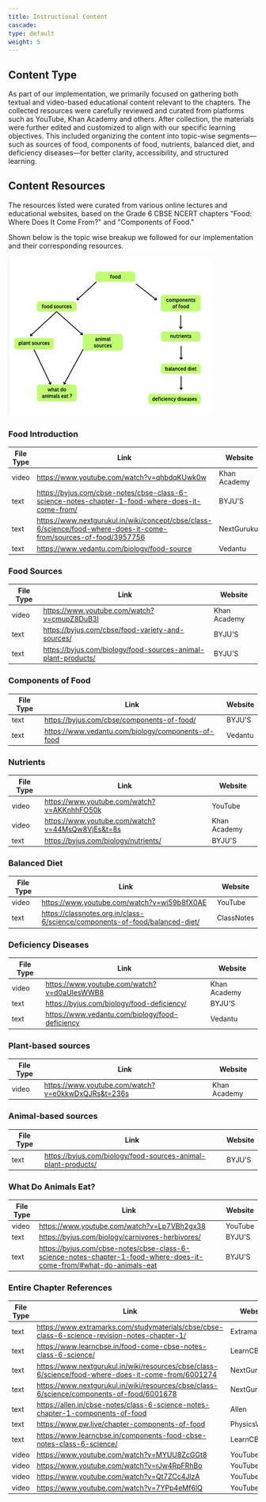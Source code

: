 ```yaml
---
title: Instructional Content
cascade:
type: default
weight: 5
---
```



## Content Type 

As part of our implementation, we primarily focused on gathering both textual and video-based educational content relevant to the chapters. The collected resources were carefully reviewed and curated from platforms such as YouTube, Khan Academy and others. After collection, the materials were further edited and customized to align with our specific learning objectives. This included organizing the content into topic-wise segments—such as sources of food, components of food, nutrients, balanced diet, and deficiency diseases—for better clarity, accessibility, and structured learning.


## Content Resources

The resources listed were curated from various online lectures and educational websites, based on the Grade 6 CBSE NCERT chapters "Food: Where Does It Come From?" and "Components of Food."


Shown below is the topic wise breakup we followed for our implementation and their corresponding resources.

![Course Graph showing topic spplit-up](graph.jpg)

### Food Introduction

| File Type | Link | Website  |
|-----------|------|--------------|
| video | https://www.youtube.com/watch?v=qhbdqKUwk0w | Khan Academy |
| text | https://byjus.com/cbse-notes/cbse-class-6-science-notes-chapter-1-food-where-does-it-come-from/ | BYJU'S |
| text | https://www.nextgurukul.in/wiki/concept/cbse/class-6/science/food-where-does-it-come-from/sources-of-food/3957756 | NextGurukul |
| text | https://www.vedantu.com/biology/food-source | Vedantu |

### Food Sources

| File Type | Link | Website  |
|-----------|------|--------------|
| video | https://www.youtube.com/watch?v=cmupZ8DuB3I | Khan Academy |
| text | https://byjus.com/cbse/food-variety-and-sources/ | BYJU'S |
| text | https://byjus.com/biology/food-sources-animal-plant-products/ | BYJU'S |

### Components of Food

| File Type | Link | Website  |
|-----------|------|--------------|
| text | https://byjus.com/cbse/components-of-food/ | BYJU'S |
| text | https://www.vedantu.com/biology/components-of-food | Vedantu |

### Nutrients

| File Type | Link | Website  |
|-----------|------|--------------|
| video | https://www.youtube.com/watch?v=AKKnhhFO50k | YouTube |
| video | https://www.youtube.com/watch?v=44MsQw8VjEs&t=8s | Khan Academy |
| text | https://byjus.com/biology/nutrients/ | BYJU'S |

### Balanced Diet

| File Type | Link | Website  |
|-----------|------|--------------|
| video | https://www.youtube.com/watch?v=wi59b8fX0AE | YouTube |
| text | https://classnotes.org.in/class-6/science/components-of-food/balanced-diet/ | ClassNotes |

### Deficiency Diseases

| File Type | Link | Website  |
|-----------|------|--------------|
| video | https://www.youtube.com/watch?v=d0aUIesWWB8 | Khan Academy |
| text | https://byjus.com/biology/food-deficiency/ | BYJU'S |
| text | https://www.vedantu.com/biology/food-deficiency | Vedantu |

### Plant-based sources

| File Type | Link | Website  |
|-----------|------|--------------|
| video | https://www.youtube.com/watch?v=e0kkwDxQJRs&t=236s | Khan Academy |

### Animal-based sources

| File Type | Link | Website  |
|-----------|------|--------------|
| text | https://byjus.com/biology/food-sources-animal-plant-products/ | BYJU'S |

### What Do Animals Eat?

| File Type | Link | Website  |
|-----------|------|--------------|
| video | https://www.youtube.com/watch?v=Lp7VBh2gx38 | YouTube |
| text | https://byjus.com/biology/carnivores-herbivores/ | BYJU'S |
| text | https://byjus.com/cbse-notes/cbse-class-6-science-notes-chapter-1-food-where-does-it-come-from/#what-do-animals-eat | BYJU'S |

### Entire Chapter References

| File Type | Link | Website  |
|-----------|------|--------------|
| text | https://www.extramarks.com/studymaterials/cbse/cbse-class-6-science-revision-notes-chapter-1/ | Extramarks |
| text | https://www.learncbse.in/food-come-cbse-notes-class-6-science/ | LearnCBSE |
| text | https://www.nextgurukul.in/wiki/resources/cbse/class-6/science/food-where-does-it-come-from/6001274 | NextGurukul |
| text | https://www.nextgurukul.in/wiki/resources/cbse/class-6/science/components-of-food/6001678 | NextGurukul |
| text | https://allen.in/cbse-notes/class-6-science-notes-chapter-1-components-of-food | Allen |
| text | https://www.pw.live/chapter-components-of-food | PhysicsWallah |
| text | https://www.learncbse.in/components-food-cbse-notes-class-6-science/ | LearnCBSE |
| video | https://www.youtube.com/watch?v=MYUU8ZcGGt8 | YouTube |
| video | https://www.youtube.com/watch?v=rJw4RpFRhBo | YouTube |
| video | https://www.youtube.com/watch?v=Qt7ZCc4JlzA | YouTube |
| video | https://www.youtube.com/watch?v=7YPp4eMf6lQ | YouTube |
